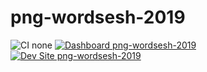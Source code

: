 # png-wordsesh-2019

![CI none](https://img.shields.io/badge/ci-none-orange.svg)
[![Dashboard png-wordsesh-2019](https://img.shields.io/badge/dashboard-png_wordsesh_2019-yellow.svg)](https://dashboard.pantheon.io/sites/3751eec2-1916-4d01-8e08-d9228d72ae09#dev/code)
[![Dev Site png-wordsesh-2019](https://img.shields.io/badge/site-png_wordsesh_2019-blue.svg)](http://dev-png-wordsesh-2019.pantheonsite.io/)